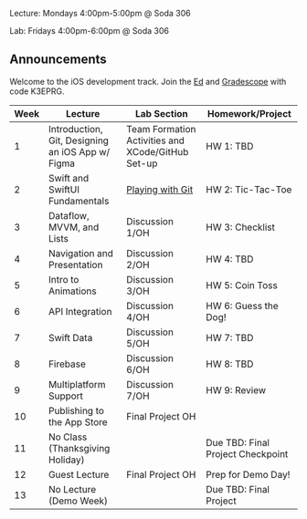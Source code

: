 Lecture: Mondays 4:00pm-5:00pm @ Soda 306

Lab: Fridays 4:00pm-6:00pm @ Soda 306

## Announcements
Welcome to the iOS development track.
Join the [Ed](https://edstem.org/us/join/QSrvSj) and [Gradescope](https://www.gradescope.com) with code K3EPRG.

| Week | Lecture                                                                                                                                                                                                                                                                                                 | Lab Section                                       | Homework/Project                                  |
| ---- | ------------------------------------------------------------------------------------------------------------------------------------------------------------------------------------------------------------------------------------------------------------------------------------------------------- | ------------------------------------------------- | ------------------------------------------------- |
| 1    | Introduction, Git, Designing an iOS App w/ Figma                                                                                               | Team Formation Activities and XCode/GitHub Set-up | HW 1: TBD           |
| 2    | Swift and SwiftUI Fundamentals  | [Playing with Git](/#/lab/ios/lab1)  | HW 2: Tic-Tac-Toe |
| 3    | Dataflow, MVVM, and Lists | Discussion 1/OH | HW 3: Checklist |
| 4    | Navigation and Presentation | Discussion 2/OH | HW 4: TBD  |
| 5    | Intro to Animations   | Discussion 3/OH      | HW 5: Coin Toss |
| 6    | API Integration  | Discussion 4/OH   | HW 6: Guess the Dog! |
| 7    | Swift Data  | Discussion 5/OH | HW 7: TBD |
| 8    | Firebase | Discussion 6/OH  | HW 8: TBD |
| 9    | Multiplatform Support | Discussion 7/OH | HW 9: Review |
| 10   | Publishing to the App Store | Final Project OH | |
| 11   | No Class (Thanksgiving Holiday) |  | Due TBD: Final Project Checkpoint   |
| 12   | Guest Lecture | Final Project OH | Prep for Demo Day!  |
| 13   | No Lecture (Demo Week) | | Due TBD: Final Project |
